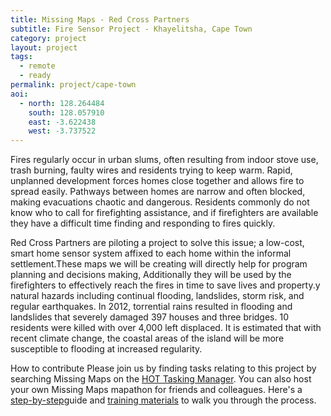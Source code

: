 ```yaml
---
title: Missing Maps - Red Cross Partners
subtitle: Fire Sensor Project - Khayelitsha, Cape Town
category: project
layout: project
tags:
  - remote
  - ready
permalink: project/cape-town
aoi:
  - north: 128.264484
    south: 128.057910
    east: -3.622438
    west: -3.737522
---
```


Fires regularly occur in urban slums, often resulting from indoor stove use, trash burning, faulty wires and residents trying to keep warm. Rapid, unplanned development forces homes close together and allows fire to spread easily. Pathways between homes are narrow and often blocked, making evacuations chaotic and dangerous. Residents commonly do not know who to call for firefighting assistance, and if firefighters are available they have a difficult time finding and responding to fires quickly.

Red Cross Partners are piloting a project to solve this issue; a low-cost, smart home sensor system affixed to each home within the informal settlement.These maps we will be creating will directly help for program planning and decisions making, Additionally they will be used by the firefighters to effectively reach the fires in time to save lives and property.y natural hazards including continual flooding, landslides, storm risk, and regular earthquakes. In 2012, torrential rains resulted in flooding and landslides that severely damaged 397 houses and three bridges. 10 residents were killed with over 4,000 left displaced. It is estimated that with recent climate change, the coastal areas of the island will be more susceptible to flooding at increased regularity. 

How to contribute
Please join us by finding tasks relating to this project by searching Missing Maps on the [HOT Tasking Manager](http://tasks.hotosm.org/?sort_by=priority&direction=asc&search=Missing+Maps). You can also host your own Missing Maps mapathon for friends and colleagues. Here's a [step-by-step](http://www.missingmaps.org/mapathons/)guide and [training materials](http://www.missingmaps.org/contribute/) to walk you through the process.
